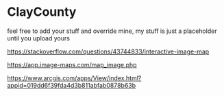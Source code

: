 # ClayCounty
feel free to add your stuff and override mine, my stuff is just a placeholder until you upload yours

https://stackoverflow.com/questions/43744833/interactive-image-map

https://app.image-maps.com/map_image.php

https://www.arcgis.com/apps/View/index.html?appid=019dd6f39fda4d3b811abfab0878b63b
